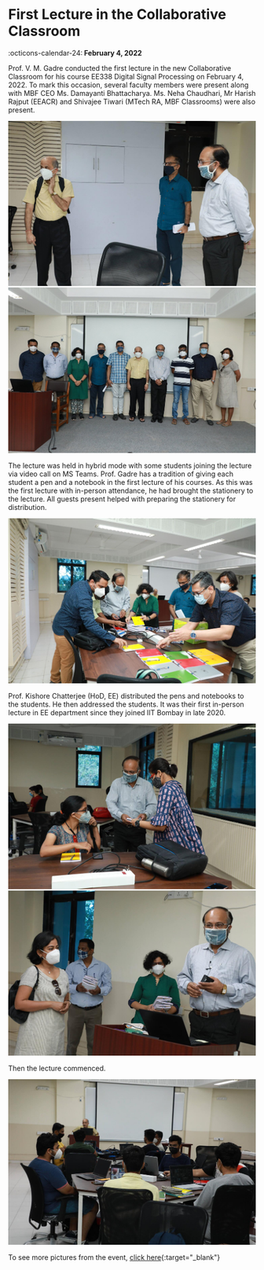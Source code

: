 # First Lecture in the Collaborative Classroom
<span>
:octicons-calendar-24:<b> February 4, 2022</b>
</span>


Prof. V. M. Gadre conducted the first lecture in the new Collaborative Classroom for his course EE338 Digital Signal Processing on February 4, 2022. To mark this occasion, several faculty members were present along with MBF CEO Ms. Damayanti Bhattacharya. Ms. Neha Chaudhari, Mr Harish Rajput (EEACR) and Shivajee Tiwari (MTech RA, MBF Classrooms) were also present.

![Firstlecture1](../../images/first-lecture-in-cc/868A6370-compressed.jpg)
![Firstlecture2](../../images/first-lecture-in-cc/868A6385-compressed.jpg)

The lecture was held in hybrid mode with some students joining the lecture via video call on MS Teams. Prof. Gadre has a tradition of giving each student a pen and a notebook in the first lecture of his courses. As this was the first lecture with in-person attendance, he had brought the stationery to the lecture. All guests present helped with preparing the stationery for distribution.

![Firstlecture3](../../images/first-lecture-in-cc/868A6391-compressed.jpg)

Prof. Kishore Chatterjee (HoD, EE) distributed the pens and notebooks to the students. He then addressed the students. It was their first in-person lecture in EE department since they joined IIT Bombay in late 2020.

![Firstlecture4](../../images/first-lecture-in-cc/868A6409-compressed.jpg)
![Firstlecture5](../../images/first-lecture-in-cc/868A6414-compressed.jpg)
 
Then the lecture commenced.
 
![Firstlecture6](../../images/first-lecture-in-cc/868A6424-compressed.jpg)

To see more pictures from the event, [click here](https://photos.app.goo.gl/CZfW1z6kpA4Lsk6L7){:target="_blank"}
